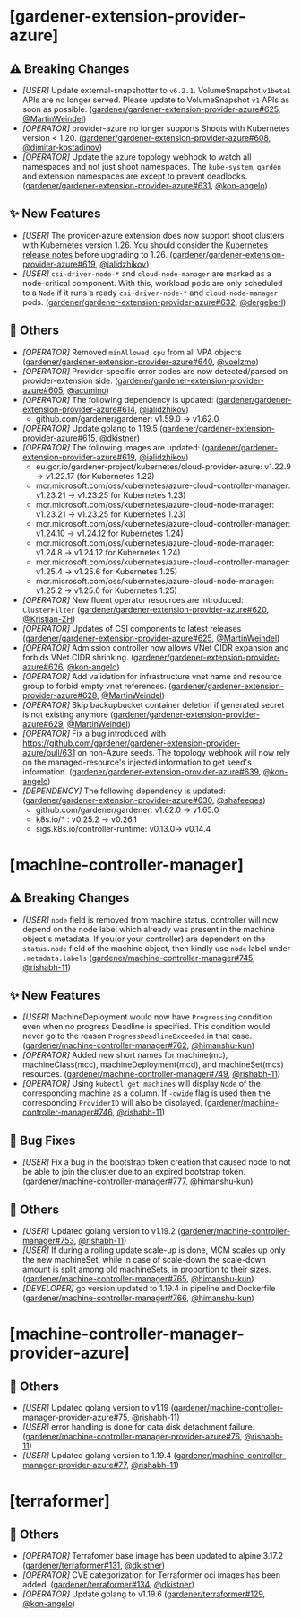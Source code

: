# [gardener-extension-provider-azure]
## ⚠️ Breaking Changes
* *[USER]* Update external-snapshotter to `v6.2.1`. VolumeSnapshot `v1beta1` APIs are no longer served. Please update to VolumeSnapshot `v1` APIs as soon as possible. ([gardener/gardener-extension-provider-azure#625](https://github.com/gardener/gardener-extension-provider-azure/pull/625), [@MartinWeindel](https://github.com/MartinWeindel))
* *[OPERATOR]* provider-azure no longer supports Shoots with Кubernetes version < 1.20. ([gardener/gardener-extension-provider-azure#608](https://github.com/gardener/gardener-extension-provider-azure/pull/608), [@dimitar-kostadinov](https://github.com/dimitar-kostadinov))
* *[OPERATOR]* Update the azure topology webhook to watch all namespaces and not just shoot namespaces. The `kube-system`, `garden` and extension namespaces are except to prevent deadlocks. ([gardener/gardener-extension-provider-azure#631](https://github.com/gardener/gardener-extension-provider-azure/pull/631), [@kon-angelo](https://github.com/kon-angelo))
## ✨ New Features
* *[USER]* The provider-azure extension does now support shoot clusters with Kubernetes version 1.26. You should consider the [Kubernetes release notes](https://github.com/kubernetes/kubernetes/blob/master/CHANGELOG/CHANGELOG-1.26.md) before upgrading to 1.26. ([gardener/gardener-extension-provider-azure#619](https://github.com/gardener/gardener-extension-provider-azure/pull/619), [@ialidzhikov](https://github.com/ialidzhikov))
* *[USER]* `csi-driver-node-*` and `cloud-node-manager` are marked as a node-critical component. With this, workload pods are only scheduled to a `Node` if it runs a ready `csi-driver-node-*` and `cloud-node-manager` pods. ([gardener/gardener-extension-provider-azure#632](https://github.com/gardener/gardener-extension-provider-azure/pull/632), [@dergeberl](https://github.com/dergeberl))
## 🏃 Others
* *[OPERATOR]* Removed `minAllowed.cpu` from all VPA objects ([gardener/gardener-extension-provider-azure#640](https://github.com/gardener/gardener-extension-provider-azure/pull/640), [@voelzmo](https://github.com/voelzmo))
* *[OPERATOR]* Provider-specific error codes are now detected/parsed on provider-extension side. ([gardener/gardener-extension-provider-azure#605](https://github.com/gardener/gardener-extension-provider-azure/pull/605), [@acumino](https://github.com/acumino))
* *[OPERATOR]* The following dependency is updated: ([gardener/gardener-extension-provider-azure#614](https://github.com/gardener/gardener-extension-provider-azure/pull/614), [@ialidzhikov](https://github.com/ialidzhikov))
  * github.com/gardener/gardener: v1.59.0 -> v1.62.0
* *[OPERATOR]* Update golang to 1.19.5 ([gardener/gardener-extension-provider-azure#615](https://github.com/gardener/gardener-extension-provider-azure/pull/615), [@dkistner](https://github.com/dkistner))
* *[OPERATOR]* The following images are updated: ([gardener/gardener-extension-provider-azure#619](https://github.com/gardener/gardener-extension-provider-azure/pull/619), [@ialidzhikov](https://github.com/ialidzhikov))
  * eu.gcr.io/gardener-project/kubernetes/cloud-provider-azure: v1.22.9 -> v1.22.17 (for Kubernetes 1.22)
  * mcr.microsoft.com/oss/kubernetes/azure-cloud-controller-manager: v1.23.21 -> v1.23.25 for Kubernetes 1.23)
  * mcr.microsoft.com/oss/kubernetes/azure-cloud-node-manager: v1.23.21 -> v1.23.25 for Kubernetes 1.23)
  * mcr.microsoft.com/oss/kubernetes/azure-cloud-controller-manager: v1.24.10 -> v1.24.12 for Kubernetes 1.24)
  * mcr.microsoft.com/oss/kubernetes/azure-cloud-node-manager: v1.24.8 -> v1.24.12 for Kubernetes 1.24)
  * mcr.microsoft.com/oss/kubernetes/azure-cloud-controller-manager: v1.25.4 -> v1.25.6 for Kubernetes 1.25)
  * mcr.microsoft.com/oss/kubernetes/azure-cloud-node-manager: v1.25.2 -> v1.25.6 for Kubernetes 1.25)
* *[OPERATOR]* New fluent operator resources are introduced: `ClusterFilter` ([gardener/gardener-extension-provider-azure#620](https://github.com/gardener/gardener-extension-provider-azure/pull/620), [@Kristian-ZH](https://github.com/Kristian-ZH))
* *[OPERATOR]* Updates of CSI components to latest releases ([gardener/gardener-extension-provider-azure#625](https://github.com/gardener/gardener-extension-provider-azure/pull/625), [@MartinWeindel](https://github.com/MartinWeindel))
* *[OPERATOR]* Admission controller now allows VNet CIDR expansion and forbids VNet CIDR shrinking. ([gardener/gardener-extension-provider-azure#626](https://github.com/gardener/gardener-extension-provider-azure/pull/626), [@kon-angelo](https://github.com/kon-angelo))
* *[OPERATOR]* Add validation for infrastructure vnet name and resource group to forbid empty vnet references. ([gardener/gardener-extension-provider-azure#628](https://github.com/gardener/gardener-extension-provider-azure/pull/628), [@MartinWeindel](https://github.com/MartinWeindel))
* *[OPERATOR]* Skip backupbucket container deletion if generated secret is not existing anymore ([gardener/gardener-extension-provider-azure#629](https://github.com/gardener/gardener-extension-provider-azure/pull/629), [@MartinWeindel](https://github.com/MartinWeindel))
* *[OPERATOR]* Fix a bug introduced with https://github.com/gardener/gardener-extension-provider-azure/pull/631 on non-Azure seeds. The topology webhook will now rely on the managed-resource's injected information to get seed's information. ([gardener/gardener-extension-provider-azure#639](https://github.com/gardener/gardener-extension-provider-azure/pull/639), [@kon-angelo](https://github.com/kon-angelo))
* *[DEPENDENCY]* The following dependency is updated: ([gardener/gardener-extension-provider-azure#630](https://github.com/gardener/gardener-extension-provider-azure/pull/630), [@shafeeqes](https://github.com/shafeeqes))
  * github.com/gardener/gardener: v1.62.0 -> v1.65.0
  * k8s.io/* : v0.25.2 -> v0.26.1
  * sigs.k8s.io/controller-runtime: v0.13.0-> v0.14.4
# [machine-controller-manager]
## ⚠️ Breaking Changes
* *[USER]* `node` field is removed from machine status. controller will now depend on the node label which already was present in the machine object's metadata. If you(or your controller) are dependent on the `status.node` field of the machine object, then kindly use `node` label under `.metadata.labels` ([gardener/machine-controller-manager#745](https://github.com/gardener/machine-controller-manager/pull/745), [@rishabh-11](https://github.com/rishabh-11))
## ✨ New Features
* *[USER]* MachineDeployment would now have `Progressing` condition even when no progress Deadline is specified. This condition would never go to the reason `ProgressDeadlineExceeded` in that case. ([gardener/machine-controller-manager#762](https://github.com/gardener/machine-controller-manager/pull/762), [@himanshu-kun](https://github.com/himanshu-kun))
* *[OPERATOR]* Added new short names for machine(mc), machineClass(mcc), machineDeployment(mcd), and machineSet(mcs) resources. ([gardener/machine-controller-manager#749](https://github.com/gardener/machine-controller-manager/pull/749), [@rishabh-11](https://github.com/rishabh-11))
* *[OPERATOR]* Using `kubectl get machines` will display `Node` of the corresponding machine as a column. If `-owide` flag is used then the corresponding `ProviderID` will also be displayed. ([gardener/machine-controller-manager#746](https://github.com/gardener/machine-controller-manager/pull/746), [@rishabh-11](https://github.com/rishabh-11))
## 🐛 Bug Fixes
* *[USER]* Fix a bug in the bootstrap token creation that caused node to not be able to join the cluster due to an expired bootstrap token. ([gardener/machine-controller-manager#777](https://github.com/gardener/machine-controller-manager/pull/777), [@himanshu-kun](https://github.com/himanshu-kun))
## 🏃 Others
* *[USER]* Updated golang version to v1.19.2 ([gardener/machine-controller-manager#753](https://github.com/gardener/machine-controller-manager/pull/753), [@rishabh-11](https://github.com/rishabh-11))
* *[USER]* If during a rolling update scale-up is done, MCM scales up only the new machineSet, while in case of scale-down the scale-down amount is split among old machineSets, in proportion to their sizes. ([gardener/machine-controller-manager#765](https://github.com/gardener/machine-controller-manager/pull/765), [@himanshu-kun](https://github.com/himanshu-kun))
* *[DEVELOPER]* go version updated to 1.19.4 in pipeline and Dockerfile ([gardener/machine-controller-manager#766](https://github.com/gardener/machine-controller-manager/pull/766), [@himanshu-kun](https://github.com/himanshu-kun))
# [machine-controller-manager-provider-azure]
## 🏃 Others
* *[USER]* Updated golang version to v1.19 ([gardener/machine-controller-manager-provider-azure#75](https://github.com/gardener/machine-controller-manager-provider-azure/pull/75), [@rishabh-11](https://github.com/rishabh-11))
* *[USER]* error handling is done for data disk detachment failure. ([gardener/machine-controller-manager-provider-azure#76](https://github.com/gardener/machine-controller-manager-provider-azure/pull/76), [@rishabh-11](https://github.com/rishabh-11))
* *[USER]* Updated golang version to 1.19.4 ([gardener/machine-controller-manager-provider-azure#77](https://github.com/gardener/machine-controller-manager-provider-azure/pull/77), [@rishabh-11](https://github.com/rishabh-11))
# [terraformer]
## 🏃 Others
* *[OPERATOR]* Terrafomer base image has been updated to alpine:3.17.2 ([gardener/terraformer#131](https://github.com/gardener/terraformer/pull/131), [@dkistner](https://github.com/dkistner))
* *[OPERATOR]* CVE categorization for Terraformer oci images has been added. ([gardener/terraformer#134](https://github.com/gardener/terraformer/pull/134), [@dkistner](https://github.com/dkistner))
* *[OPERATOR]* Update golang to v1.19.6 ([gardener/terraformer#129](https://github.com/gardener/terraformer/pull/129), [@kon-angelo](https://github.com/kon-angelo))